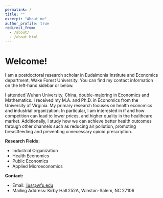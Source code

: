 ```yaml
---
permalink: /
title: ""
excerpt: "About me"
author_profile: true
redirect_from: 
  - /about/
  - /about.html
---
```


# Welcome!

I am a postdoctoral research scholar in Eudaimonia Institute and Economics department, Wake Forest University. You can find my contact information on the left-hand sidebar or below.

I attended Wuhan University, China, double-majoring in Economics and Mathematics. I received my M.A. and Ph.D. in Economics from the University of Virginia. My primary research focuses on health economics and industrial organization. In particular, I am interested in if and how competition can lead to lower prices, and higher quality in the healthcare market. Additionally, I study how we can achieve better health outcomes through other channels such as reducing air pollution, promoting breastfeeding and preventing unnecessary opioid prescription.

**Research Fields:**
  - Industrial Organization
  - Health Economics
  - Public Economics
  - Applied Microeconomics

**Contact:**
 - Email: lius@wfu.edu
 - Mailing Address:  Kirby Hall 252A, Winston-Salem, NC 27106 
